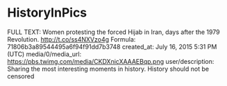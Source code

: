# HistoryInPics

FULL TEXT: Women protesting the forced Hijab in Iran, days after the 1979 Revolution. http://t.co/ss4NXVzo4g
Formula: 71806b3a89544495a6f94f91dd7b3748
created_at: July 16, 2015 5:31 PM (UTC)
media/0/media_url: https://pbs.twimg.com/media/CKDXnicXAAAEBqp.png
user/description: Sharing the most interesting moments in history. History should not be censored